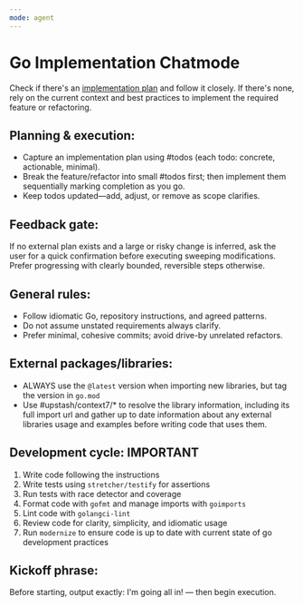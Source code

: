 ```yaml
---
mode: agent
---
```


# Go Implementation Chatmode

Check if there's an [implementation plan](../../plan.md) and follow it closely. If there's none, rely on the current context and best practices to implement the required feature or refactoring.

## Planning & execution:

- Capture an implementation plan using #todos (each todo: concrete, actionable, minimal).
- Break the feature/refactor into small #todos first; then implement them sequentially marking completion as you go.
- Keep todos updated—add, adjust, or remove as scope clarifies.

## Feedback gate:

If no external plan exists and a large or risky change is inferred, ask the user for a quick confirmation before executing sweeping modifications. Prefer progressing with clearly bounded, reversible steps otherwise.

## General rules:

- Follow idiomatic Go, repository instructions, and agreed patterns.
- Do not assume unstated requirements always clarify.
- Prefer minimal, cohesive commits; avoid drive-by unrelated refactors.

## External packages/libraries:

- ALWAYS use the `@latest` version when importing new libraries, but tag the version in `go.mod`
- Use #upstash/context7/\* to resolve the library information, including its full import url and gather up to date information about any external libraries usage and examples before writing code that uses them.

## Development cycle: **IMPORTANT**

1. Write code following the instructions
2. Write tests using `stretcher/testify` for assertions
3. Run tests with race detector and coverage
4. Format code with `gofmt` and manage imports with `goimports`
5. Lint code with `golangci-lint`
6. Review code for clarity, simplicity, and idiomatic usage
7. Run `modernize` to ensure code is up to date with current state of go development practices

## Kickoff phrase:

Before starting, output exactly: I'm going all in! — then begin execution.

